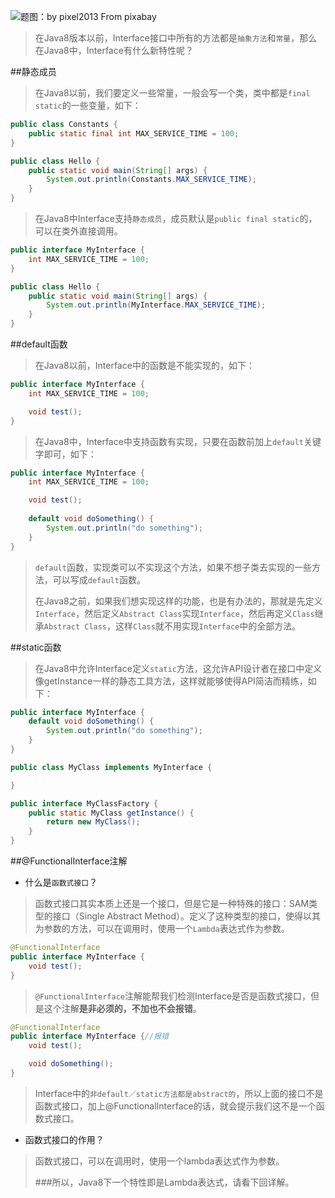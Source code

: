 ![题图：by pixel2013 From pixabay](http://upload-images.jianshu.io/upload_images/2855474-77a1edff91661acb.jpg?imageMogr2/auto-orient/strip%7CimageView2/2/w/1240)

>在Java8版本以前，Interface接口中所有的方法都是`抽象方法`和`常量`，那么在Java8中，Interface有什么新特性呢？

##静态成员
>在Java8以前，我们要定义一些常量，一般会写一个类，类中都是`final static`的一些变量，如下：

```java
public class Constants {
	public static final int MAX_SERVICE_TIME = 100;
}

public class Hello {
	public static void main(String[] args) {
		System.out.println(Constants.MAX_SERVICE_TIME);
	}
}
```

>在Java8中Interface支持`静态成员`，成员默认是`public final static`的，可以在类外直接调用。

```java
public interface MyInterface {
	int MAX_SERVICE_TIME = 100;
}

public class Hello {
	public static void main(String[] args) {
		System.out.println(MyInterface.MAX_SERVICE_TIME);
	}
}
```

##default函数
>在Java8以前，Interface中的函数是不能实现的，如下：

```java
public interface MyInterface {
	int MAX_SERVICE_TIME = 100;

	void test();
}
```

>在Java8中，Interface中支持函数有实现，只要在函数前加上`default`关键字即可，如下：

```java
public interface MyInterface {
	int MAX_SERVICE_TIME = 100;

	void test();
	
	default void doSomething() {
		System.out.println("do something");
	}
}
```

>`default`函数，实现类可以不实现这个方法，如果不想子类去实现的一些方法，可以写成`default`函数。
>
>在Java8之前，如果我们想实现这样的功能，也是有办法的，那就是先定义`Interface`，然后定义`Abstract Class`实现`Interface`，然后再定义`Class`继承`Abstract Class`，这样`Class`就不用实现`Interface`中的全部方法。

##static函数
>在Java8中允许Interface定义`static`方法，这允许API设计者在接口中定义像getInstance一样的静态工具方法，这样就能够使得API简洁而精练，如下：

```java
public interface MyInterface {
	default void doSomething() {
		System.out.println("do something");
	}
}

public class MyClass implements MyInterface {

}

public interface MyClassFactory {
	public static MyClass getInstance() {
		return new MyClass();
	}
}
```

##@FunctionalInterface注解
+ 什么是`函数式接口`？

>函数式接口其实本质上还是一个接口，但是它是一种特殊的接口：SAM类型的接口（Single Abstract Method）。定义了这种类型的接口，使得以其为参数的方法，可以在调用时，使用一个`Lambda`表达式作为参数。

```java
@FunctionalInterface
public interface MyInterface {
	void test();
}
```

>`@FunctionalInterface`注解能帮我们检测Interface是否是函数式接口，但是这个注解**是非必须的，不加也不会报错**。

```java
@FunctionalInterface
public interface MyInterface {//报错
	void test();

	void doSomething();
}
```

>Interface中的`非default／static方法都是abstract的`，所以上面的接口不是函数式接口，加上@FunctionalInterface的话，就会提示我们这不是一个函数式接口。

+ 函数式接口的作用？

>函数式接口，可以在调用时，使用一个lambda表达式作为参数。
>
>###所以，Java8下一个特性即是Lambda表达式，请看下回详解。


